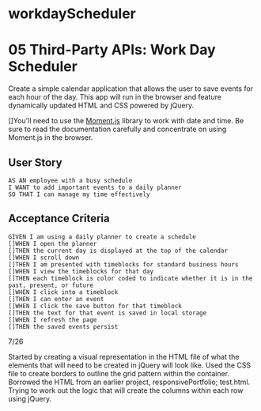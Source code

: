 # workdayScheduler
# 05 Third-Party APIs: Work Day Scheduler

Create a simple calendar application that allows the user to save events for each hour of the day. This app will run in the browser and feature dynamically updated HTML and CSS powered by jQuery.

[]You'll need to use the [Moment.js](https://momentjs.com/) library to work with date and time. Be sure to read the documentation carefully and concentrate on using Moment.js in the browser.

## User Story

```
AS AN employee with a busy schedule
I WANT to add important events to a daily planner
SO THAT I can manage my time effectively
```

## Acceptance Criteria

```
GIVEN I am using a daily planner to create a schedule
[]WHEN I open the planner
[]THEN the current day is displayed at the top of the calendar
[]WHEN I scroll down
[]THEN I am presented with timeblocks for standard business hours
[]WHEN I view the timeblocks for that day
[]THEN each timeblock is color coded to indicate whether it is in the past, present, or future
[]WHEN I click into a timeblock
[]THEN I can enter an event
[]WHEN I click the save button for that timeblock
[]THEN the text for that event is saved in local storage
[]WHEN I refresh the page
[]THEN the saved events persist
```

7/26

Started by creating a visual representation in the HTML file of what the elements that will need to be created in jQuery will look like.  Used the CSS file to create borders to outline the grid pattern within the container.  Borrowed the HTML from an earlier project, responsivePortfolio; test.html.
Trying to work out the logic that will create the columns within each row using jQuery.

